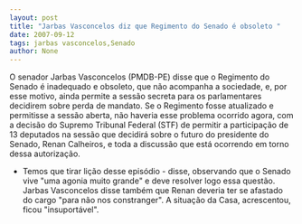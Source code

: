 ```yaml
---
layout: post
title: "Jarbas Vasconcelos diz que Regimento do Senado é obsoleto "
date: 2007-09-12
tags: jarbas vasconcelos,Senado
author: None
---
```

O senador Jarbas Vasconcelos (PMDB-PE) disse que o Regimento do Senado &eacute; inadequado e obsoleto, que n&atilde;o acompanha a sociedade, e, por esse motivo, ainda permite a sess&atilde;o secreta para os parlamentares decidirem sobre perda de mandato. 
Se o Regimento fosse atualizado e permitisse a sess&atilde;o aberta, n&atilde;o haveria esse problema ocorrido agora, com a decis&atilde;o do Supremo Tribunal Federal (STF) de permitir a participa&ccedil;&atilde;o de 13 deputados na sess&atilde;o que decidir&aacute; sobre o futuro do presidente do Senado, Renan Calheiros, e toda a discuss&atilde;o que est&aacute; ocorrendo em torno dessa autoriza&ccedil;&atilde;o.
- Temos que tirar li&ccedil;&atilde;o desse epis&oacute;dio - disse, observando que o Senado vive &quot;uma agonia muito grande&quot; e deve resolver logo essa quest&atilde;o.
Jarbas Vasconcelos disse tamb&eacute;m que Renan deveria ter se afastado do cargo &quot;para n&atilde;o nos constranger&quot;. A situa&ccedil;&atilde;o da Casa, acrescentou, ficou &quot;insuport&aacute;vel&quot;. 